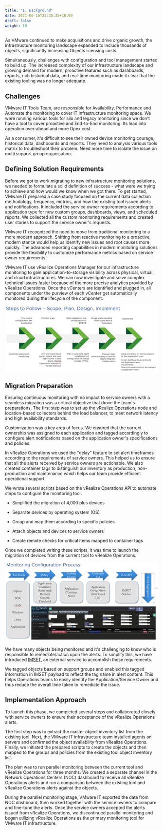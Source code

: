```yaml
---
title: "1. Background"
date: 2021-06-16T22:35:25+10:00
draft: false
weight: 10
---
```


As VMware continued to make acquisitions and drive organic growth, the infrastructure monitoring landscape expanded to include thousands of objects, significantly increasing Objects licensing costs.

Simultaneously, challenges with configuration and tool management started to build up. The increased complexity of our infrastructure landscape and growing demand for modern, proactive features such as dashboards, reports, rich historical data, and real-time monitoring made it clear that the existing tooling was no longer adequate.

## Challenges 

VMware IT Tools Team, are responsible for Availability, Performance and Automate the monitoring to cover IT Infrastructure monitoring space. We were running various tools for silo and legacy monitoring since we don't have a tool to cover proactive and End-to-End monitoring. Its lead into operation over-ahead and more Opex cost.

As a consumer, it's difficult to see their owned device monitoring courage, historical data, dashboards and reports. They need to analysis various tools matrix to troubleshoot their problem. Need more time to isolate the issue on multi support group organisation.

## Defining Solution Requirements

Before we got to work migrating to new infrastructure monitoring solutions, we needed to formulate a solid definition of success - what were we trying to achieve and how would we know when we got there. To get started, VMware IT prepared a case study focused on the current data collection methodology, frequency, metrics, and how the existing tool issued alerts and notifications. It included the service owner requirements according to application type for new custom groups, dashboards, views, and scheduled reports. We collected all the custom monitoring requirements and created user stories to support the service owner's requests.

VMware IT recognized the need to move from traditional monitoring to a more modern approach. Shifting from reactive monitoring to a proactive, modern stance would help us identify new issues and root causes more quickly. The advanced reporting capabilities in modern monitoring solutions provide the flexibility to customize performance metrics based on service owner requirements.

VMware IT use vRealize Operations Manager for our infrastructure monitoring to gain application-to-storage visibility across physical, virtual, and cloud infrastructures. We can now investigate and solve complex technical issues faster because of the more precise analytics provided by vRealize Operations. Once the vCenters are identified and plugged in, all components under the purview of each vCenter get automatically monitored during the lifecycle of the component.

![](4.7.1-fig-1.png)

## Migration Preparation

Ensuring continuous monitoring with no impact to service owners with a seamless migration was a critical objective that drove the team's preparations. The first step was to set up the vRealize Operations node and location-based collectors behind the load balancer, to meet network latency and high availability standards.

Customization was a key area of focus. We ensured that the correct ownership was assigned to each application and tagged accordingly to configure alert notifications based on the application owner's specifications and policies.

In vRealize Operations we used the "delay" feature to set alert timeframes according to the requirements of service owners. This helped us to ensure that all the alerts received by service owners are actionable. We also created container tags to distinguish our inventory as production, non-production and maintenance which helps our team provide efficient operational support.

We wrote several scripts based on the vRealize Operations API to automate steps to configure the monitoring tool.

-   Simplified the migration of 4,000 plus devices

-   Separate devices by operating system (OS)

-   Group and map them according to specific policies

-   Attach objects and devices to service owners

-   Create remote checks for critical items mapped to container tags

Once we completed writing these scripts, it was time to launch the migration of devices from the current tool to vRealize Operations.

![](4.7.1-fig-2.png)

We have many objects being monitored and it's challenging to know who is responsible to remediate/action upon the alerts. To simplify this, we have introduced [IMSET](https://flings.vmware.com/vrealize-operations-rest-notifications-helper), an external service to accomplish these requirements.

We tagged objects based on support groups and enabled this tagged information in IMSET payload to reflect the tag name in alert content. This helps Operations teams to easily identify the Application/Service Owner and thus reduce the overall time taken to remediate the issue.

## Implementation Approach

To launch this phase, we completed several steps and collaborated closely with service owners to ensure their acceptance of the vRealize Operations alerts.

The first step was to extract the master object inventory list from the existing tool. Next, the VMware IT infrastructure team installed agents on servers and confirmed the object availability from vRealize Operations. Finally, we initiated the prepared scripts to create the objects and then mapped to the groups and policies from the existing tool object inventory list.

The plan was to run parallel monitoring between the current tool and vRealize Operations for three months. We created a separate channel in the Network Operations Centers (NOC) dashboard to receive all vRealize Operations alerts and run a comparison between the existing tool and vRealize Operations alerts against the objects.

During the parallel monitoring stage, VMware IT exported the data from NOC dashboard, then worked together with the service owners to compare and fine-tune the alerts. Once the service owners accepted the alerts issued from vRealize Operations, we discontinued parallel monitoring and began utilizing vRealize Operations as the primary monitoring tool for VMware IT infrastructure.